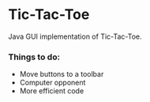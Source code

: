 # Tic-Tac-Toe
Java GUI implementation of Tic-Tac-Toe.

### Things to do:
- Move buttons to a toolbar
- Computer opponent
- More efficient code
